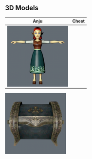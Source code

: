 ## 3D Models

Anju             |  Chest |
:-------------------------:|:-------------------------:
<img src="https://github.com/hpotechius/DCAITI-Project/blob/master/3D%20Models/anju/anju_preview.png" width="200">|
<img src="https://github.com/hpotechius/DCAITI-Project/blob/master/3D%20Models/chest/chest_preview.png" width="200">